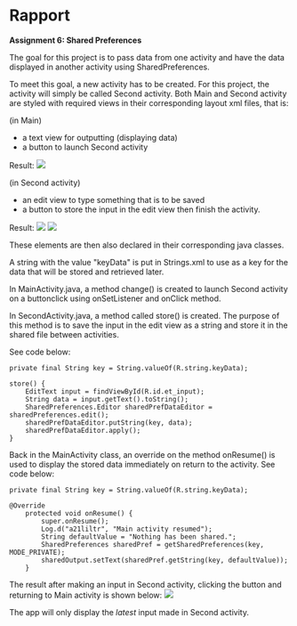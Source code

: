 
# Rapport

**Assignment 6: Shared Preferences**

The goal for this project is to pass data from one activity and have the data displayed in another activity using SharedPreferences.

To meet this goal, a new activity has to be created. For this project, the activity will simply be called Second activity.
Both Main and Second activity are styled with required views in their corresponding layout xml files, that is:

(in Main)
- a text view for outputting (displaying data)
- a button to launch Second activity

Result: ![](Screenshot_main.png)

(in Second activity)
- an edit view to type something that is to be saved
- a button to store the input in the edit view then finish the activity.

Result: ![](Screenshot_second.png) ![](Screenshot_second_input.png)

These elements are then also declared in their corresponding java classes.

A string with the value "keyData" is put in Strings.xml to use as a key for the data that will be stored and retrieved later.

In MainActivity.java, a method change() is created to launch Second activity on a buttonclick using onSetListener and onClick method.

In SecondActivity.java, a method called store() is created. The purpose of this method is to save the input in the edit view as a string and store it in the shared file between activities.

See code below:
```
private final String key = String.valueOf(R.string.keyData);

store() {
    EditText input = findViewById(R.id.et_input);
    String data = input.getText().toString();
    SharedPreferences.Editor sharedPrefDataEditor = sharedPreferences.edit();
    sharedPrefDataEditor.putString(key, data);
    sharedPrefDataEditor.apply();
}
```

Back in the MainActivity class, an override on the method onResume() is used to display the stored data immediately on return to the activity.
See code below:

```
private final String key = String.valueOf(R.string.keyData);

@Override
    protected void onResume() {
        super.onResume();
        Log.d("a21liltr", "Main activity resumed");
        String defaultValue = "Nothing has been shared.";
        SharedPreferences sharedPref = getSharedPreferences(key, MODE_PRIVATE);
        sharedOutput.setText(sharedPref.getString(key, defaultValue));
    }
```

The result after making an input in Second activity, clicking the button and returning to Main activity is shown below:
![](Screenshot_main_output.png)

The app will only display the _latest_ input made in Second activity.